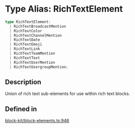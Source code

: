 # Type Alias: RichTextElement

```ts
type RichTextElement: 
  | RichTextBroadcastMention
  | RichTextColor
  | RichTextChannelMention
  | RichTextDate
  | RichTextEmoji
  | RichTextLink
  | RichTextTeamMention
  | RichTextText
  | RichTextUserMention
  | RichTextUsergroupMention;
```

## Description

Union of rich text sub-elements for use within rich text blocks.

## Defined in

[block-kit/block-elements.ts:946](https://github.com/slackapi/node-slack-sdk/blob/c15385ef93ccdde9702f52f7d1f445999203d794/packages/types/src/block-kit/block-elements.ts#L946)
